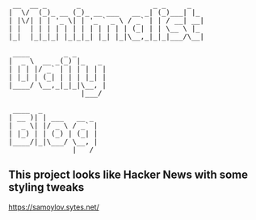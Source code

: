 <pre>
 __  __ _       _                 _ _     _   
|  \/  (_)_ __ (_)_ __ ___   __ _| (_)___| |_ 
| |\/| | | '_ \| | '_ ` _ \ / _` | | / __| __|
| |  | | | | | | | | | | | | (_| | | \__ \ |_ 
|_|  |_|_|_| |_|_|_| |_| |_|\__,_|_|_|___/\__|

 ____        _ _       
|  _ \  __ _(_) |_   _ 
| | | |/ _` | | | | | |
| |_| | (_| | | | |_| |
|____/ \__,_|_|_|\__, |
                 |___/ 

 ____  _             
| __ )| | ___   __ _ 
|  _ \| |/ _ \ / _` |
| |_) | | (_) | (_| |
|____/|_|\___/ \__, |
               |___/ 
</pre>

## This project looks like Hacker News with some styling tweaks
https://samoylov.sytes.net/
